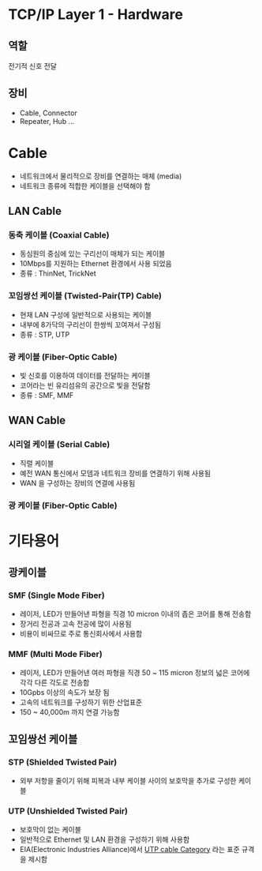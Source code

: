 # TCP/IP Layer 1 - Hardware   
## 역할
 전기적 신호 전달
## 장비   
 - Cable, Connector   
 - Repeater, Hub ...   
 
# Cable   
- 네트워크에서 물리적으로 장비를 연결하는 매체 (media)   
- 네트워크 종류에 적합한 케이블을 선택해야 함   
## LAN Cable   
### 동축 케이블 (Coaxial Cable)
- 동심원의 중심에 있는 구리선이 매체가 되는 케이블   
- 10Mbps를 지원하는 Ethernet 환경에서 사용 되었음   
- 종류 : ThinNet, TrickNet   
### 꼬임쌍선 케이블 (Twisted-Pair(TP) Cable)   
- 현재 LAN 구성에 일반적으로 사용되는 케이블   
- 내부에 8가닥의 구리선이 한쌍씩 꼬여져서 구성됨   
- 종류 : STP, UTP   
### 광 케이블 (Fiber-Optic Cable)   
- 빛 신호를 이용하여 데이터를 전달하는 케이블   
- 코어라는 빈 유리섬유의 공간으로 빛을 전달함   
- 종류 : SMF, MMF      
## WAN Cable   
### 시리얼 케이블 (Serial Cable)   
- 직렬 케이블   
- 예전 WAN 통신에서 모뎀과 네트워크 장비를 연결하기 위해 사용됨   
- WAN 을 구성하는 장비의 연결에 사용됨   
### 광 케이블 (Fiber-Optic Cable)  


# 기타용어   
## 광케이블   
### SMF (Single Mode Fiber)   
- 레이저, LED가 만들어낸 파형을 직경 10 micron 이내의 좁은 코어를 통해 전송함   
- 장거리 전공과 고속 전공에 많이 사용됨   
- 비용이 비싸므로 주로 통신회사에서 사용함   
### MMF (Multi Mode Fiber)   
- 레이저, LED가 만들어낸 여러 파형을 직경 50 ~ 115 micron 정보의 넓은 코어에 각각 다른 각도로 전송함   
- 10Gpbs 이상의 속도가 보장 됨   
- 고속의 네트워크를 구성하기 위한 산업표준   
- 150 ~ 40,000m 까지 연결 가능함   
## 꼬임쌍선 케이블   
### STP (Shielded Twisted Pair)   
- 외부 저항을 줄이기 위해 피복과 내부 케이블 사이의 보호막을 추가로 구성한 케이블   
### UTP (Unshielded Twisted Pair)   
- 보호막이 없는 케이블   
- 일반적으로 Ethernet 및 LAN 환경을 구성하기 위해 사용함   
- EIA(Electronic Industries Alliance)에서 [UTP cable Category](https://ko.wikipedia.org/wiki/TIA/EIA-568) 라는 표준 규격을 제시함   

